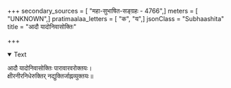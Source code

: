 +++
secondary_sources = [ "महा-सुभाषित-सङ्ग्रहः - 4766",]
meters = [ "UNKNOWN",]
pratimaalaa_letters = [ "क", "य",]
jsonClass = "Subhaashita"
title = "आदौ यादोनिवासोक्तिः"

+++

<details open><summary>Text</summary>

आदौ यादोनिवासोक्तिः पारावारवरोक्तयः।  
क्षीरनीरनिधेरुक्तिर् नद्युक्तिर्जाह्नव्युक्तयः॥
</details>
